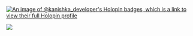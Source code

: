 [![An image of @kanishka_developer's Holopin badges, which is a link to view their full Holopin profile](https://holopin.me/kanishka_developer)](https://holopin.io/@kanishka_developer)

![](https://komarev.com/ghpvc/?username=Kanishka-Developer)

<!--
**Kanishka-Developer/Kanishka-Developer** is a ✨ _special_ ✨ repository because its `README.md` (this file) appears on your GitHub profile.

Here are some ideas to get you started:

- 🔭 I’m currently working on ...
- 🌱 I’m currently learning ...
- 👯 I’m looking to collaborate on ...
- 🤔 I’m looking for help with ...
- 💬 Ask me about ...
- 📫 How to reach me: ...
- 😄 Pronouns: ...
- ⚡ Fun fact: ...
-->
